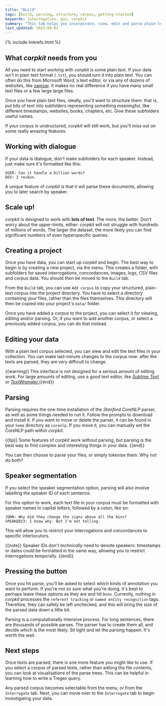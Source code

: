 ```yaml
---
title: "Build"
tags: [build, parsing, structure, corpus, getting-started]
keywords: interrogation, gui, corpkit
summary: "This tab helps you incorporate, view, edit and parse plain text corpora."
last_updated: 2015-09-01
---
```

{% include linkrefs.html %}


## What *corpkit* needs from you

All you need to start working with *corpkit* is some plain text. If your data isn't in plain text format (`.txt`), you should turn it into plain text. You can often do this from Microsoft Word, a text editor, or via any of dozens of websites, like [zamzar](http://www.zamzar.com/). It makes no real difference if you have many small text files or a few large large files.

Once you have plain text files, ideally, you'll want to structure them: that is, put bits of text into subfolders representing something meaningful, like different timestamps, websites, books, chapters, etc. Give these subfolders useful names. 

If your corpus is unstructured, *corpkit* will still work, but you'll miss out on some really amazing features.

## Working with dialogue

If your data is dialogue, don't make subfolders for each speaker. Instead, just make sure it's formatted like this:

    USER: Can it handle a billion words?
    DEV: I reckon.

A unique feature of *corpkit* is that it will parse these documents, allowing you to later search by speaker.

## Scale up!

*corpkit* is designed to work with **lots of text**. The more, the better. Don't worry about the upper-limits, either: *corpkit* will not struggle with hundreds of millions of words. The larger the dataset, the more likely you can find significant numbers of even hyperspecific queries.

## Creating a project

Once you have data, you can start up *corpkit* and begin. The best way to begin is by creating a new project, via the menu. This creates a folder, with subfolders for saved interrogations, concordances, images, logs, CSV files and corpus data. You should then be moved to the `Build` tab.

From the `Build` tab, you can use `Add corpus` to copy your structured, plain-text corpus into the project directory. You have to select a directory containing your files, rather than the files themselves. This directory will then be copied into your project's `data/` folder.

Once you have added a corpus to the project, you can select it for viewing, editing and/or parsing. Or, if you want to add another corpus, or select a previously added corpus, you can do that instead.

## Editing your data

With a plain text corpus selected, you can view and edit the text files in your collection. You can make last-minute changes to the corpus now: after the texts are parsed, they are very difficult to change.

{{warning}} This interface is not designed for a serious amount of editing work. For large amounts of editing, use a good text editor, like  <a href="http://www.sublimetext.com"><i>Sublime Text</i></a> or <a href="http://www.barebones.com/products/textwrangler"><i>TextWrangler.</i></a>{{end}}

## Parsing

Parsing requires the one-time installation of the *Stanford CoreNLP* parser, as well as some things needed to run it. Follow the prompts to download and install it. If you want to move or delete the parser, it can be found in your `home` directory as `corenlp`. If you move it, you can manually set the CoreNLP path within *corpkit*.

{{tip}} Some features of <i>corpkit</i> work without parsing, but parsing is the best way to find complex and interesting things in your data. {{end}}

You can then choose to parse your files, or simply tokenise them. Why not do both?

## Speaker segmentation

If you select the speaker segmentation option, parsing will also involve labelling the speaker ID of each sentence.

For this option to work, each text file in your corpus must be formatted with speaker names in capital letters, followed by a colon, like so:

    JOHN: Why did they change the signs above all the bins?
    SPEAKER23: I know why. But I'm not telling.

This will allow you to restrict your interrogations and concordances to specific interlocutors.

{{note}} Speaker IDs don't <i>technically</i> need to denote speakers: timestamps or dates could be formatted in the same way, allowing you to restrict interrogations temporally. {{end}}

## Pressing the button

Once you hit parse, you'll be asked to select which kinds of annotation you want to perform. If you're not so sure what you're doing, it's best to perhaps leave these options as they are and hit `Done`. Currently, nothing in *corpkit* processes the `referent tracking` or `named entity recognition` tags. Therefore, they can safely be left unchecked, and this will bring the size of the parsed data down a little bit.

Parsing is a computationally intensive process. For long sentences, there are thousands of possible parses. The parser has to create them all, and decide which is the most likely. Sit tight and let the parsing happen. It's worth the wait.

## Next steps

Once texts are parsed, there is one more feature you might like to use. If you select a corpus of parsed texts, rather than editing the file contents, you can look at visualisations of the parse trees. This can be helpful in learning how to write a Tregex query.

Any parsed corpus becomes selectable from the menu, or from the `Interrogate` tab. Next, you can move over to the `Interrogate` tab to begin investigating  your data.
